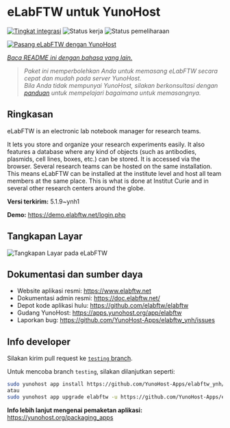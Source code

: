 <!--
N.B.: README ini dibuat secara otomatis oleh <https://github.com/YunoHost/apps/tree/master/tools/readme_generator>
Ini TIDAK boleh diedit dengan tangan.
-->

# eLabFTW untuk YunoHost

[![Tingkat integrasi](https://dash.yunohost.org/integration/elabftw.svg)](https://ci-apps.yunohost.org/ci/apps/elabftw/) ![Status kerja](https://ci-apps.yunohost.org/ci/badges/elabftw.status.svg) ![Status pemeliharaan](https://ci-apps.yunohost.org/ci/badges/elabftw.maintain.svg)

[![Pasang eLabFTW dengan YunoHost](https://install-app.yunohost.org/install-with-yunohost.svg)](https://install-app.yunohost.org/?app=elabftw)

*[Baca README ini dengan bahasa yang lain.](./ALL_README.md)*

> *Paket ini memperbolehkan Anda untuk memasang eLabFTW secara cepat dan mudah pada server YunoHost.*  
> *Bila Anda tidak mempunyai YunoHost, silakan berkonsultasi dengan [panduan](https://yunohost.org/install) untuk mempelajari bagaimana untuk memasangnya.*

## Ringkasan

eLabFTW is an electronic lab notebook manager for research teams.

It lets you store and organize your research experiments easily. It also features a database where any kind of objects (such as antibodies, plasmids, cell lines, boxes, etc.) can be stored. It is accessed via the browser. Several research teams can be hosted on the same installation. This means eLabFTW can be installed at the institute level and host all team members at the same place. This is what is done at Institut Curie and in several other research centers around the globe.

**Versi terkirim:** 5.1.9~ynh1

**Demo:** <https://demo.elabftw.net/login.php>

## Tangkapan Layar

![Tangkapan Layar pada eLabFTW](./doc/screenshots/screen-1.jpg)

## Dokumentasi dan sumber daya

- Website aplikasi resmi: <https://www.elabftw.net>
- Dokumentasi admin resmi: <https://doc.elabftw.net/>
- Depot kode aplikasi hulu: <https://github.com/elabftw/elabftw>
- Gudang YunoHost: <https://apps.yunohost.org/app/elabftw>
- Laporkan bug: <https://github.com/YunoHost-Apps/elabftw_ynh/issues>

## Info developer

Silakan kirim pull request ke [`testing` branch](https://github.com/YunoHost-Apps/elabftw_ynh/tree/testing).

Untuk mencoba branch `testing`, silakan dilanjutkan seperti:

```bash
sudo yunohost app install https://github.com/YunoHost-Apps/elabftw_ynh/tree/testing --debug
atau
sudo yunohost app upgrade elabftw -u https://github.com/YunoHost-Apps/elabftw_ynh/tree/testing --debug
```

**Info lebih lanjut mengenai pemaketan aplikasi:** <https://yunohost.org/packaging_apps>
